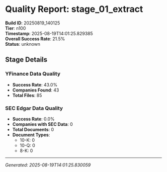 # Quality Report: stage_01_extract

**Build ID**: 20250819_140125  
**Tier**: n100  
**Timestamp**: 2025-08-19T14:01:25.829385  
**Overall Success Rate**: 21.5%  
**Status**: unknown

## Stage Details

### YFinance Data Quality

- **Success Rate**: 43.0%
- **Companies Found**: 43
- **Total Files**: 85

### SEC Edgar Data Quality

- **Success Rate**: 0.0%
- **Companies with SEC Data**: 0
- **Total Documents**: 0
- **Document Types**:
  - 10-K: 0
  - 10-Q: 0
  - 8-K: 0

---
*Generated: 2025-08-19T14:01:25.830059*
